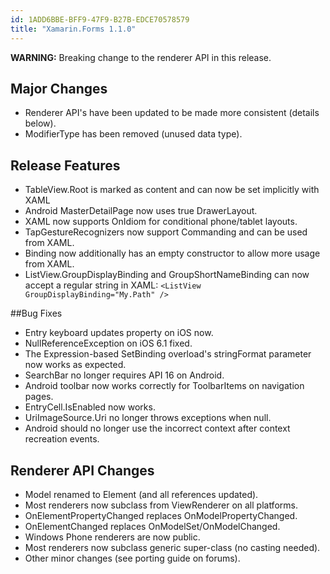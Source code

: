 ```yaml
---
id: 1ADD6BBE-BFF9-47F9-B27B-EDCE70578579
title: "Xamarin.Forms 1.1.0"
---
```


**WARNING:** Breaking change to the renderer API in this release.

## Major Changes

 - Renderer API's have been updated to be made more consistent (details below).
 - ModifierType has been removed (unused data type).

## Release Features

 - TableView.Root is marked as content and can now be set implicitly with XAML
 - Android MasterDetailPage now uses true DrawerLayout.
 - XAML now supports OnIdiom for conditional phone/tablet layouts.
 - TapGestureRecognizers now support Commanding and can be used from XAML.
 - Binding now additionally has an empty constructor to allow more usage from XAML.
 - ListView.GroupDisplayBinding and GroupShortNameBinding can now accept a regular string in XAML: `<ListView GroupDisplayBinding="My.Path" />`

##Bug Fixes

 - Entry keyboard updates property on iOS now.
 - NullReferenceException on iOS 6.1 fixed.
 - The Expression-based SetBinding overload's stringFormat parameter now works as expected.
 - SearchBar no longer requires API 16 on Android.
 - Android toolbar now works correctly for ToolbarItems on navigation pages.
 - EntryCell.IsEnabled now works.
 - UriImageSource.Uri no longer throws exceptions when null.
 - Android should no longer use the incorrect context after context recreation events.

## Renderer API Changes

 - Model renamed to Element (and all references updated).
 - Most renderers now subclass from ViewRenderer on all platforms.
 - OnElementPropertyChanged replaces OnModelPropertyChanged.
 - OnElementChanged replaces OnModelSet/OnModelChanged.
 - Windows Phone renderers are now public.
 - Most renderers now subclass generic super-class (no casting needed).
 - Other minor changes (see porting guide on forums).

